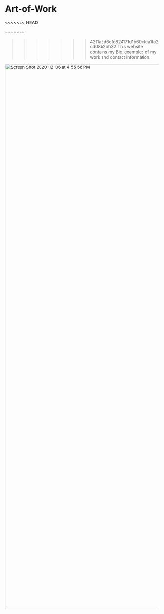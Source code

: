 # Art-of-Work
<<<<<<< HEAD

=======
>>>>>>> 42f1a2d6cfe824171d1b60efca1fa2cd08b2bb32
This website contains my Bio, examples of my work and contact information.

<img width="1784" alt="Screen Shot 2020-12-06 at 4 55 56 PM" src="https://user-images.githubusercontent.com/70423368/101307481-6de5e000-37fc-11eb-80b0-3b6348e21202.png">
